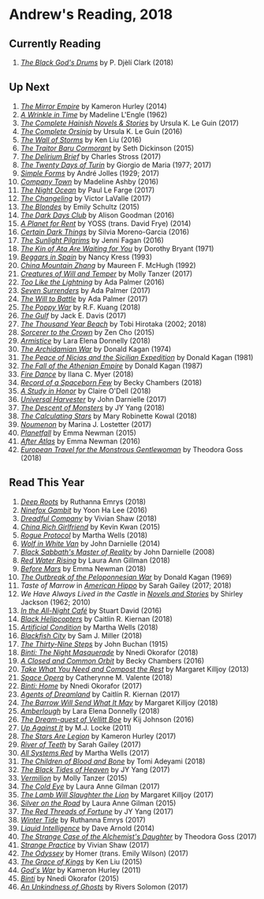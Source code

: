 # Andrew's Reading, 2018

## Currently Reading

1. [*The Black God's Drums*](https://books.google.com/books/about/The_Black_God_s_Drums.html) by P. Djèlí Clark (2018)

## Up Next

1. [*The Mirror Empire*](https://books.google.com/books?id=Tls8CgAAQBAJ) by Kameron Hurley (2014)
1. [*A Wrinkle in Time*](https://books.google.com/books?id=r119-dYq0mwC) by Madeline L'Engle (1962)
1. [*The Complete Hainish Novels & Stories*](https://www.loa.org/books/554-the-hainish-novels-stories-boxed-set) by Ursula K. Le Guin (2017)
1. [*The Complete Orsinia*](https://www.loa.org/books/513-the-complete-orsinia) by Ursula K. Le Guin (2016)
1. [*The Wall of Storms*](https://books.google.com/books?id=EkqKCwAAQBAJ) by Ken Liu (2016)
1. [*The Traitor Baru Cormorant*](https://books.google.com/books?id=7VGNBwAAQBAJ) by Seth Dickinson (2015)
1. [*The Delirium Brief*](https://books.google.com/books?id=XGckDwAAQBAJ) by Charles Stross (2017)
1. [*The Twenty Days of Turin*](https://books.google.com/books?id=L1J8DAAAQBAJ) by Giorgio de Maria (1977; 2017)
1. [*Simple Forms*](https://books.google.com/books?id=QhJyCwAAQBAJ) by André Jolles (1929; 2017)
1. [*Company Town*](https://books.google.com/books?id=WbLPCgAAQBAJ) by Madeline Ashby (2016)
1. [*The Night Ocean*](https://books.google.com/books?id=lx2MDAAAQBAJ) by Paul Le Farge (2017)
1. [*The Changeling*](https://books.google.com/books?id=rJDbDgAAQBAJ) by Victor LaValle (2017)
1. [*The Blondes*](https://books.google.com/books/about/The_Blondes.html?id=FC6lBAAAQBAJ) by Emily Schultz (2015)
1. [*The Dark Days Club*](https://books.google.com/books/about/The_Dark_Days_Club.html?id=5ei-CQAAQBAJ) by Alison Goodman (2016)
1. [*A Planet for Rent*](https://books.google.com/books?isbn=1632060086) by YOSS (trans. David Frye) (2014)
1. [*Certain Dark Things*](https://books.google.com/books?isbn=1250099099) by Silvia Moreno-Garcia (2016)
1. [*The Sunlight Pilgrims*](https://books.google.com/books?isbn=0553418882) by Jenni Fagan (2016)
1. [*The Kin of Ata Are Waiting for You*](https://books.google.com/books?id=kIp65gZQM40C) by Dorothy Bryant (1971)
1. [*Beggars in Spain*](https://books.google.com/books?isbn=0060733489) by Nancy Kress (1993)
1. [*China Mountain Zhang*](https://books.google.com/books?isbn=1466827130) by Maureen F. McHugh (1992)
1. [*Creatures of Will and Temper*](https://books.google.com/books?id=uC62DQAAQBAJ) by Molly Tanzer (2017)
1. [*Too Like the Lightning*](https://books.google.com/books?id=RuWUCgAAQBAJ) by Ada Palmer (2016)
1. [*Seven Surrenders*](https://books.google.com/books?id=bLcsDAAAQBAJ) by Ada Palmer (2017)
1. [*The Will to Battle*](https://books.google.com/books?id=cF3dDgAAQBAJ) by Ada Palmer (2017)
1. [*The Poppy War*](https://books.google.com/books?id=c74wDwAAQBAJ) by R.F. Kuang (2018)
1. [*The Gulf*](https://books.google.com/books?id=BfZ2tAEACAAJ) by Jack E. Davis (2017)
1. [*The Thousand Year Beach*](https://books.google.com/books?id=up93swEACAAJ) by Tobi Hirotaka (2002; 2018)
1. [*Sorcerer to the Crown*](https://books.google.com/books?id=C-ZJBgAAQBAJ) by Zen Cho (2015)
1. [*Armistice*](https://books.google.com/books?isbn=1250173558) by Lara Elena Donnelly (2018)
1. [*The Archidamian War*](https://books.google.com/books?id=iIApuAEACAAJ) by Donald Kagan (1974)
1. [*The Peace of Nicias and the Sicilian Expedition*](https://books.google.com/books?id=OEXxtgEACAAJ) by Donald Kagan (1981)
1. [*The Fall of the Athenian Empire*](https://books.google.com/books?id=DNNCnTmLbPYC) by Donald Kagan (1987)
1. [*Fire Dance*](https://books.google.com/books/?id=h8BODwAAQBAJ) by Ilana C. Myer (2018)
1. [*Record of a Spaceborn Few*](https://books.google.com/books?id=pdI0DwAAQBAJ&hl=en) by Becky Chambers (2018)
1. [*A Study in Honor*](https://books.google.com/books?isbn=0062699326) by Claire O'Dell (2018)
1. [*Universal Harvester*](https://books.google.com/books?isbn=0374714029) by John Darnielle (2017)
1. [*The Descent of Monsters*](https://books.google.com/books?isbn=1250165849) by JY Yang (2018)
1. [*The Calculating Stars*](https://books.google.com/books?isbn=146686124X) by Mary Robinette Kowal (2018)
1. [*Noumenon*](https://books.google.com/books?isbn=0062497855) by Marina J. Lostetter (2017)
1. [*Planetfall*](https://books.google.com/books?isbn=0698404327) by Emma Newman (2015)
1. [*After Atlas*](https://books.google.com/books?isbn=0425282406) by Emma Newman (2016)
1. [*European Travel for the Monstrous Gentlewoman*](https://books.google.com/books?isbn=1481466550) by Theodora Goss (2018)

## Read This Year

1. [*Deep Roots*](https://books.google.com/books?id=_jBbDwAAQBAJ) by Ruthanna Emrys (2018)
1. [*Ninefox Gambit*](https://books.google.com/books/about/Ninefox_Gambit.html) by Yoon Ha Lee (2016)
1. [*Dreadful Company*](https://books.google.com/books/?id=71VOswEACAAJ) by Vivian Shaw (2018)
1. [*China Rich Girlfriend*](https://books.google.com/books?id=llPCDQAAQBAJ) by Kevin Kwan (2015)
1. [*Rogue Protocol*](https://books.google.com/books?id=JvAyDwAAQBAJ) by Martha Wells (2018)
1. [*Wolf in White Van*](https://books.google.com/books?id=uHhzAwAAQBAJ) by John Darnielle (2014)
1. [*Black Sabbath's Master of Reality*](https://books.google.com/books?isbn=1441104046) by John Darnielle (2008)
1. [*Red Water Rising*](https://books.google.com/books?id=JWBEDwAAQBAJ) by Laura Ann Gillman (2018)
1. [*Before Mars*](https://books.google.com/books?id=luYtDwAAQBAJ) by Emma Newman (2018)
1. [*The Outbreak of the Peloponnesian War*](https://books.google.com/books?id=xoYiABG55HkC) by Donald Kagan (1969)
1. *Taste of Marrow* in [*American Hippo*](https://books.google.com/books/about/American_Hippo.html?id=xJZVDwAAQBAJ) by Sarah Gailey (2017; 2018) 
1. *We Have Always Lived in the Castle* in [*Novels and Stories*](https://books.google.com/books?id=VXQ7AQAAIAAJ) by Shirley Jackson (1962; 2010)
1. [*In the All-Night Café*](https://books.google.com/books/about/In_the_All_Night_Caf%C3%A9.html?id=sVcUswEACAAJ) by Stuart David (2016)
1. [*Black Helipcopters*](https://books.google.com/books?isbn=1250191122) by Caitlín R. Kiernan (2018)
1. [*Artificial Condition*](https://books.google.com/books?isbn=1250186935) by Martha Wells (2018)
1. [*Blackfish City*](https://books.google.com/books?isbn=0062684841) by Sam J. Miller (2018)
1. [*The Thirty-Nine Steps*](http://www.gutenberg.org/ebooks/558) by John Buchan (1915)
1. [*Binti: The Night Masquerade*](https://books.google.com/books?id=wAgsDgAAQBAJ) by Nnedi Okorafor (2018)
1. [*A Closed and Common Orbit*](https://books.google.com/books?id=34ixCwAAQBAJ) by Becky Chambers (2016)
1. [*Take What You Need and Compost the Rest*](http://tangledwilderness.org/pdfs/takewhatyouneed-web.pdf) by Margaret Killjoy (2013)
1. [*Space Opera*](https://books.google.com/books?id=DGwvjwEACAAJ) by Catherynne M. Valente (2018)
1. [*Binti: Home*](https://books.google.com/books?id=RywKDAAAQBAJ) by Nnedi Okorafor (2017)
1. [*Agents of Dreamland*](https://books.google.com/books?id=76DvvQAACAAJ) by Caitlín R. Kiernan (2017)
1. [*The Barrow Will Send What It May*](https://books.google.com/books?id=P-wyDwAAQBAJ) by Margaret Killjoy (2018)
1. [*Amberlough*](https://books.google.com/books/about/Amberlough.html?id=TEzxswEACAAJ) by Lara Elena Donnelly (2018)
1. [*The Dream-quest of Vellitt Boe*](https://books.google.com/books?isbn=0765386518) by Kij Johnson (2016)
1. [*Up Against It*](https://books.google.com/books?id=dTtZ4GPU6z0C) by M.J. Locke (2011)
1. [*The Stars Are Legion*](https://books.google.com/books?isbn=1481447955) by Kameron Hurley (2017)
1. [*River of Teeth*](https://books.google.com/books?id=5mR9DQAAQBAJ) by Sarah Gailey (2017)
1. [*All Systems Red*](https://books.google.com/books?isbn=0765397528) by Martha Wells (2017)
1. [*The Children of Blood and Bone*](https://books.google.com/books?id=vuguDwAAQBAJ) by Tomi Adeyami (2018)
1. [*The Black Tides of Heaven*](https://books.google.com/books?id=nGR9DQAAQBAJ) by JY Yang (2017)
1. [*Vermilion*](https://books.google.com/books?isbn=1939905087) by Molly Tanzer (2015)
1. [*The Cold Eye*](https://books.google.com/books/about/The_Cold_Eye.html?id=i0tODwAAQBAJ) by Laura Anne Gilman (2017)
1. [*The Lamb Will Slaughter the Lion*](https://books.google.com/books/about/The_Lamb_Will_Slaughter_the_Lion.html?id=QCu2DQAAQBAJ) by Margaret Killjoy (2017)
1. [*Silver on the Road*](https://books.google.com/books?id=o6OZBgAAQBAJ) by Laura Anne Gilman (2015)
1. [*The Red Threads of Fortune*](https://books.google.com/books?id=wWR9DQAAQBAJ) by JY Yang (2017)
1. [*Winter Tide*](https://books.google.com/books?id=Qf4ZDgAAQBAJ) by Ruthanna Emrys (2017)
1. [*Liquid Intelligence*](https://books.google.com/books?id=yUKAAwAAQBAJ) by Dave Arnold (2014)
1. [*The Strange Case of the Alchemist's Daughter*](https://books.google.com/books?id=LicvDQAAQBAJ) by Theodora Goss (2017)
1. [*Strange Practice*](https://books.google.com/books?id=-K9GvgAACAAJ) by Vivian Shaw (2017)
1. [*The Odyssey*](https://books.google.com/books?id=PpJYDgAAQBAJ) by Homer (trans. Emily Wilson) (2017)
1. [*The Grace of Kings*](https://books.google.com/books?id=y4veAwAAQBAJ) by Ken Liu (2015)
1. [*God's War*](https://books.google.com/books?id=bCapBAAAQBAJ) by Kameron Hurley (2011)
1. [*Binti*](https://books.google.com/books?id=4jmpCQAAQBAJ) by Nnedi Okorafor (2015)
1. [*An Unkindness of Ghosts*](https://books.google.com/books?id=oYa4DgAAQBAJ) by Rivers Solomon (2017)

